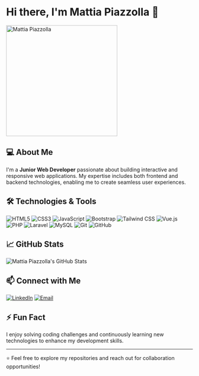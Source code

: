 # Hi there, I'm Mattia Piazzolla 👋

<img src="https://static.wixstatic.com/media/85a758_c5a7f51c2d4d47c9860977d446cbc811~mv2.jpg" width="300" alt="Mattia Piazzolla">

## 💻 About Me

I'm a **Junior Web Developer** passionate about building interactive and responsive web applications. My expertise includes both frontend and backend technologies, enabling me to create seamless user experiences.

## 🛠️ Technologies & Tools

![HTML5](https://img.shields.io/badge/-HTML5-E34F26?style=flat-square&logo=html5&logoColor=white)
![CSS3](https://img.shields.io/badge/-CSS3-1572B6?style=flat-square&logo=css3)
![JavaScript](https://img.shields.io/badge/-JavaScript-F7DF1E?style=flat-square&logo=javascript&logoColor=black)
![Bootstrap](https://img.shields.io/badge/-Bootstrap-563D7C?style=flat-square&logo=bootstrap)
![Tailwind CSS](https://img.shields.io/badge/-Tailwind%20CSS-38B2AC?style=flat-square&logo=tailwind-css&logoColor=white)
![Vue.js](https://img.shields.io/badge/-Vue.js-4FC08D?style=flat-square&logo=vue-dot-js&logoColor=white)
![PHP](https://img.shields.io/badge/-PHP-777BB4?style=flat-square&logo=php&logoColor=white)
![Laravel](https://img.shields.io/badge/-Laravel-FF2D20?style=flat-square&logo=laravel&logoColor=white)
![MySQL](https://img.shields.io/badge/-MySQL-4479A1?style=flat-square&logo=mysql&logoColor=white)
![Git](https://img.shields.io/badge/-Git-F05032?style=flat-square&logo=git&logoColor=white)
![GitHub](https://img.shields.io/badge/-GitHub-181717?style=flat-square&logo=github)

## 📈 GitHub Stats

![Mattia Piazzolla's GitHub Stats](https://github-readme-stats.vercel.app/api?username=MattiaPiazzolla&show_icons=true&theme=radical)

## 📫 Connect with Me

[![LinkedIn](https://img.shields.io/badge/LinkedIn-%230077B5.svg?&style=for-the-badge&logo=linkedin&logoColor=white)](https://www.linkedin.com/in/mattia-piazzolla-8798537a/)
[![Email](https://img.shields.io/badge/Email-D14836?style=for-the-badge&logo=gmail&logoColor=white)](mailto:mattiapiazzolla@gmail.com)

## ⚡ Fun Fact

I enjoy solving coding challenges and continuously learning new technologies to enhance my development skills.

---

⭐️ Feel free to explore my repositories and reach out for collaboration opportunities!
